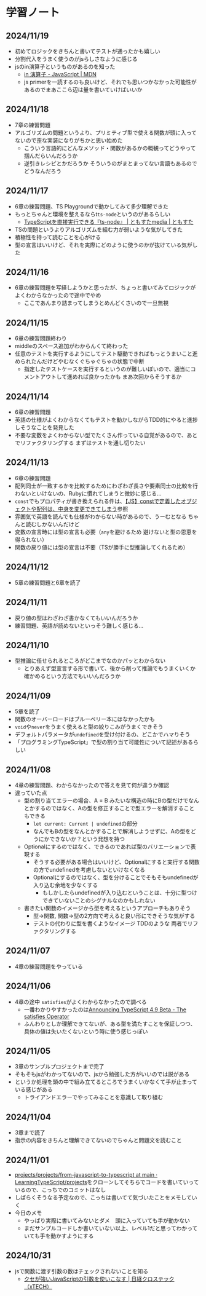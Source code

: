 # 学習ノート
## 2024/11/19
- 初めてロジックをきちんと書いてテストが通ったかも嬉しい
- 分割代入をうまく使うのがjsらしさなように感じる
- jsのin演算子というものがあるのを知った
  - [in 演算子 - JavaScript | MDN](https://developer.mozilla.org/ja/docs/Web/JavaScript/Reference/Operators/in)
  - js primerを一読するのも良いけど、それでも思いつかなかった可能性があるのでまあここら辺は量を書いていけばいいか

## 2024/11/18
- 7章の練習問題
- アルゴリズムの問題というより、プリミティブ型で使える関数が頭に入ってないので歪な実装になりがちかと思い始めた
  - こういう言語的にどんなメソッド・関数があるかの概観ってどうやって掴んだらいんだろうか
  - 逆引きレシピとかだろうか そういうのがまとまってない言語もあるのでどうなんだろう

## 2024/11/17
- 6章の練習問題、TS Playgroundで動かしてみて多少理解できた
- もっとちゃんと環境を整えるならt`ts-node`というのがあるらしい
  - [TypeScriptを直接実行できる『ts-node』 | ともすたmedia | ともすた](https://tomosta.jp/2024/01/ts-node/)
- TSの問題というよりアルゴリズムを組む力が弱いような気がしてきた
- 積極性を持って読むことを心がける
- 型の宣言はいいけど、それを実際にどのように使うのかが抜けている気がした

## 2024/11/16
- 6章の練習問題を写経しようかと思ったが、ちょっと書いてみてロジックがよくわからなかったので途中でやめ
  - ここであんまり詰まってしまうとめんどくさいので一旦無視

## 2024/11/15
- 6章の練習問題終わり
- middleのスペース追加がわからんくて終わった
- 任意のテストを実行するようにしてテスト駆動できればもっとうまいこと進められたんだけどやむなくぐちゃぐちゃの状態で中断
  - 指定したテストケースを実行するというのが難しいぽいので、適当にコメントアウトして進めれば良かったかも まあ次回からそうするか

## 2024/11/14
- 6章の練習問題
- 英語の仕様がよくわからなくてもテストを動かしながらTDD的にやると進捗しそうなことを発見した
- 不要な変数をよくわからない型でたくさん作っている自覚があるので、あとでリファクタリングする まずはテストを通し切りたい

## 2024/11/13
- 6章の練習問題
- 配列同士が一致するかを比較するためにわざわざ長さや要素同士の比較を行わないといけないの、Rubyに慣れてしまうと微妙に感じる...
- `const`でもプロパティが書き換えられる件は、[【JS】constで定義したオブジェクトや配列は、中身を変更できてしまう](https://zenn.dev/yuji6523/articles/js-object-mutable)参照
- 雰囲気で英語を読んでも仕様がわからない時があるので、うーむとなる ちゃんと読むしかないんだけど
- 変数の宣言時には型の宣言も必要（`any`を避けるため 避けないと型の恩恵を得られない）
- 関数の戻り値には型の宣言は不要（TSが勝手に型推論してくれるため）

## 2024/11/12
- 5章の練習問題と6章を読了

## 2024/11/11
- 戻り値の型はわざわざ書かなくてもいいんだろうか
- 練習問題、英語が読めないといっそう難しく感じる...

## 2024/11/10
- 型推論に任せられるところがどこまでなのかパッとわからない
  - とりあえず型宣言する形で書いて、後から削って推論でもうまくいくか確かめるという方法でもいいんだろうか

## 2024/11/09
- 5章を読了
- 関数のオーバーロードはブルーベリー本にはなかったかも
- `void`や`never`をうまく使えると型の絞りこみがうまくできそう
- デフォルトパラメータが`undefined`を受け付けるの、どこかでハマりそう
- 「プログラミングTypeScript」で型の割り当て可能性について記述があるらしい

## 2024/11/08
- 4章の練習問題、わからなかったので答えを見て何が違うか確認
- 違っていた点
  - 型の割り当てエラーの場合、A = B みたいな構造の時にBの型だけでなんとかするのではなく、Aの型を修正することで型エラーを解消することもできる
    - `let current: Current | undefined`の部分
    - なんでもBの型をなんとかすることで解消しようせずに、Aの型をどうにかできないか？という発想を持つ
  - Optionalにするのではなく、できるのであれば型のバリエーションで表現する
    - そうする必要がある場合はいいけど、Optionalにすると実行する関数の方でundefinedを考慮しないといけなくなる
    - Optionalにするのではなく、型を分けることでそもそもundefinedが入り込む余地を少なくする
      - もしかしたらundefinedが入り込むということは、十分に型つけできていないことのシグナルなのかもしれない
  - 書きたい関数のイメージから型を考えるというアプローチもありそう
    - 型→関数, 関数→型の2方向で考えると良い形にできそうな気がする
    - テストの代わりに型を書くようなイメージ TDDのような 両者でリファクタリングする

## 2024/11/07
- 4章の練習問題をやっている

## 2024/11/06
- 4章の途中 `satisfies`がよくわからなかったので調べる
  - 一番わかりやすかったのは[Announcing TypeScript 4.9 Beta - The satisfies Operator](https://devblogs.microsoft.com/typescript/announcing-typescript-4-9-beta/#the-satisfies-operator)
  - ふんわりとしか理解できてないが、ある型を満たすことを保証しつつ、具体の値は失いたくないという時に使う感じっぽい

## 2024/11/05
- 3章のサンプルプロジェクトまで完了
- そもそもjsがわかってないので、jsから勉強した方がいいのでは説がある
- というか処理を頭の中で組み立てるところでうまくいかなくて手が止まっている感じがある
  - トライアンドエラーでやってみることを意識して取り組む

## 2024/11/04
- 3章まで読了
- 指示の内容をきちんと理解できてないのでちゃんと問題文を読むこと

## 2024/11/01
- [projects/projects/from-javascript-to-typescript at main · LearningTypeScript/projects](https://github.com/LearningTypeScript/projects/tree/main/projects/from-javascript-to-typescript)をクローンしてそちらでコードを書いていっているので、こっちでのコミットはなし
- しばらくそうなる予定なので、こっちは書いてて気づいたことをメモしていく
- 今日のメモ
  - やっぱり実際に書いてみないとダメ　頭に入っていても手が動かない
  - まだサンプルコードしか書いていない以上、レベル1だと思ってわかっていても手を動かすようにする


## 2024/10/31
- jsで関数に渡す引数の数はチェックされないことを知る
  - [クセが強いJavaScriptの引数を使いこなす | 日経クロステック（xTECH）](https://xtech.nikkei.com/it/atcl/column/14/091700069/091700004/)